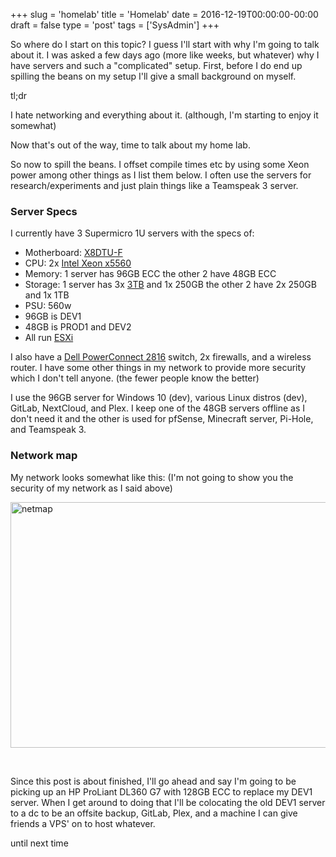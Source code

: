 +++
slug = 'homelab'
title = 'Homelab'
date = 2016-12-19T00:00:00-00:00
draft = false
type = 'post'
tags = ['SysAdmin']
+++

<p>So where do I start on this topic? I guess I'll start with why I'm going to talk about it. I was asked a few days ago (more like weeks, but whatever) why I have servers and such a "complicated" setup. First, before I do end up spilling the beans on my setup I'll give a small background on myself.</p>
<p>tl;dr</p>
<p>I hate networking and everything about it. (although, I'm starting to enjoy it somewhat)</p>
<p>Now that's out of the way, time to talk about my home lab.</p>
<p>So now to spill the beans. I offset compile times etc by using some Xeon power among other things as I list them below. I often use the servers for research/experiments and just plain things like a Teamspeak 3 server.</p>
<h3>Server Specs</h3>
<p>I currently have 3 Supermicro 1U servers with the specs of:</p>
<ul>
<li>Motherboard: <a href="http://www.supermicro.com/products/motherboard/QPI/5500/X8DTU-F.cfm" target="_blank" rel="noopener">X8DTU-F</a></li>
<li>CPU: 2x <a href="http://ark.intel.com/products/37109/Intel-Xeon-Processor-X5560-8M-Cache-2_80-GHz-6_40-GTs-Intel-QPI" target="_blank" rel="noopener">Intel Xeon x5560</a></li>
<li>Memory: 1 server has 96GB ECC the other 2 have 48GB ECC</li>
<li>Storage: 1 server has 3x <a href="http://www.ebay.com/itm/161690640516" target="_blank" rel="noopener">3TB</a> and 1x 250GB the other 2 have 2x 250GB and 1x 1TB</li>
<li>PSU: 560w</li>
<li>96GB is DEV1</li>
<li>48GB is PROD1 and DEV2</li>
<li>All run <a href="http://www.vmware.com/products/esxi-and-esx.html" target="_blank" rel="noopener">ESXi</a></li>
</ul>
<p>I also have a <a href="http://www.dell.com/us/business/p/networking-2800-series/pd" target="_blank" rel="noopener">Dell PowerConnect 2816</a> switch, 2x firewalls, and a wireless router. I have some other things in my network to provide more security which I don't tell anyone. (the fewer people know the better)</p>
<p>I use the 96GB server for Windows 10 (dev), various Linux distros (dev), GitLab, NextCloud, and Plex. I keep one of the 48GB servers offline as I don't need it and the other is used for pfSense, Minecraft server, Pi-Hole, and Teamspeak 3.</p>
<h3>Network map</h3>
<p>My network looks somewhat like this: (I'm not going to show you the security of my network as I said above)</p>
<p><img class="alignnone size-full wp-image-71" src="https://files.trdwll.net/2016/12/netmap.png" alt="netmap" width="663" height="393" /></p>
<p>&nbsp;</p>
<p>Since this post is about finished, I'll go ahead and say I'm going to be picking up an HP ProLiant DL360 G7 with 128GB ECC to replace my DEV1 server. When I get around to doing that I'll be colocating the old DEV1 server to a dc to be an offsite backup, GitLab, Plex, and a machine I can give friends a VPS' on to host whatever.</p>
<p>until next time</p>